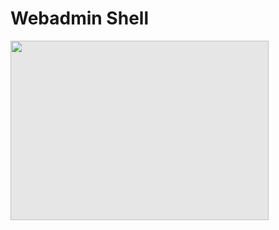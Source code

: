 # Webadmin Shell  
<img style="-webkit-user-select: none;margin: auto;cursor: zoom-in;background-color: hsl(0, 0%, 90%);transition: background-color 300ms;" src="https://www3.0zz0.com/2021/03/20/12/385519088.png" width="413" height="287">
